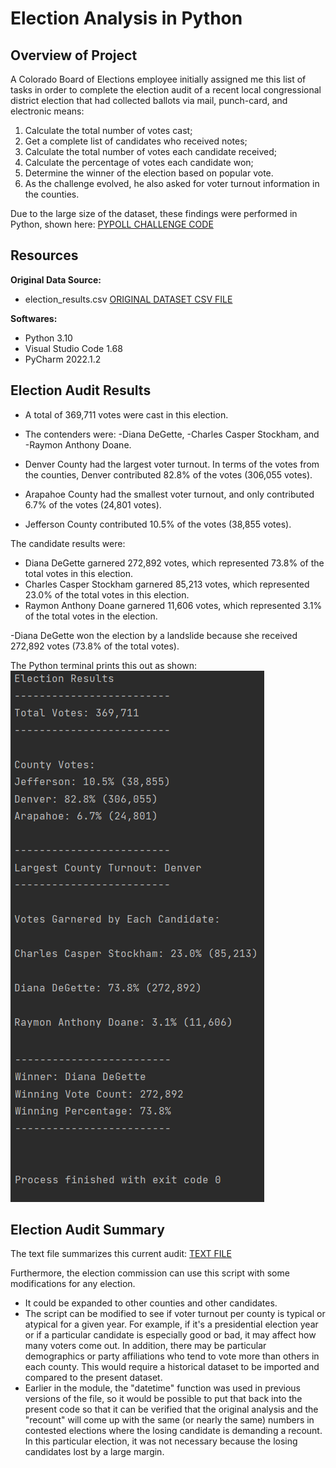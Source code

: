 # Election Analysis in Python

## Overview of Project 
A Colorado Board of Elections employee initially assigned me this list of tasks in order to complete the election audit of a recent local congressional district election that had collected ballots via mail, punch-card, and electronic means:

1. Calculate the total number of votes cast;
2. Get a complete list of candidates who received notes;
3. Calculate the total number of votes each candidate received;
4. Calculate the percentage of votes each candidate won;
5. Determine the winner of the election based on popular vote.
6. As the challenge evolved, he also asked for voter turnout information in the counties.  

Due to the large size of the dataset, these findings were performed in Python, shown here: 
[PYPOLL CHALLENGE CODE](https://github.com/Super-Manda/Election-Analysis/blob/main/PyPoll_CHALLENGE.py)

## Resources 
**Original Data Source:** 
- election_results.csv
[ORIGINAL DATASET CSV FILE](https://github.com/Super-Manda/Election-Analysis/blob/main/Resources/election_results.csv)

**Softwares:** 
- Python 3.10 
- Visual Studio Code 1.68
- PyCharm 2022.1.2


## Election Audit Results
- A total of 369,711 votes were cast in this election.

- The contenders were: 
	-Diana DeGette, 
	-Charles Casper Stockham, and 
	-Raymon Anthony Doane.
	
- Denver County had the largest voter turnout.  In terms of the votes from the counties, Denver contributed 82.8% of the votes (306,055 votes).
- Arapahoe County had the smallest voter turnout, and only contributed 6.7% of the votes (24,801 votes).
- Jefferson County contributed 10.5% of the votes (38,855 votes).

The candidate results were:
  - Diana DeGette garnered 272,892 votes, which represented 73.8% of the total votes in this election.
  - Charles Casper Stockham garnered 85,213 votes, which represented 23.0% of the total votes in this election.
  - Raymon Anthony Doane garnered 11,606 votes, which represented 3.1% of the total votes in the election.  

-Diana DeGette won the election by a landslide because she received 272,892 votes (73.8% of the total votes).

The Python terminal prints this out as shown:
![TERMINAL PRINTOUT](https://github.com/Super-Manda/Election-Analysis/blob/main/Analysis/Terminal%20Printout%20of%20Election%20Results.png)


## Election Audit Summary
The text file summarizes this current audit:
[TEXT FILE](https://github.com/Super-Manda/Election-Analysis/blob/main/Analysis/election_results.txt)

Furthermore, the election commission can use this script with some modifications for any election.  
- It could be expanded to other counties and other candidates.  
- The script can be modified to see if voter turnout per county is typical or atypical for a given year.  For example, if it's a presidential election year or if a particular candidate is especially good or bad, it may affect how many voters come out.  In addition, there may be particular demographics or party affiliations who tend to vote more than others in each county.  This would require a historical dataset to be imported and compared to the present dataset. 
- Earlier in the module, the "datetime" function was used in previous versions of the file, so it would be possible to put that back into the present code so that it can be verified that the original analysis and the "recount" will come up with the same (or nearly the same) numbers in contested elections where the losing candidate is demanding a recount.  In this particular election, it was not necessary because the losing candidates lost by a large margin. 
